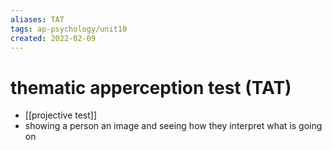 ```yaml
---
aliases: TAT
tags: ap-psychology/unit10 
created: 2022-02-09
---
```


# thematic apperception test (TAT)

- [[projective test]]
- showing a person an image and seeing how they interpret what is going on 
